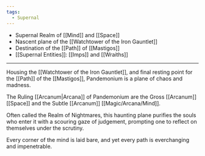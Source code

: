 ```yaml
---
tags:
  - Supernal
---
```

- Supernal Realm of [[Mind]] and [[Space]]
- Nascent plane of the [[Watchtower of the Iron Gauntlet]]
- Destination of the [[Path]] of [[Mastigos]]
- [[Supernal Entities]]: [[Imps]] and [[Wraiths]]

---

Housing the [[Watchtower of the Iron Gauntlet]], and final resting point for the [[Path]] of the [[Mastigos]], Pandemonium is a plane of chaos and madness.

The Ruling [[Arcanum|Arcana]] of Pandemonium are the Gross [[Arcanum]] [[Space]] and the Subtle [[Arcanum]] [[Magic/Arcana/Mind]].

Often called the Realm of Nightmares, this haunting plane purifies the souls who enter it with a scouring gaze of judgement, prompting one to reflect on themselves under the scrutiny.

Every corner of the mind is laid bare, and yet every path is everchanging and impenetrable. 

